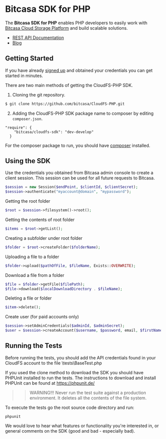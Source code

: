 # Bitcasa SDK for PHP
  
The **Bitcasa SDK for PHP** enables PHP developers to easily work with [Bitcasa Cloud Storage Platform](https://www.bitcasa.com/) and build scalable solutions.

* [REST API Documentation](https://www.bitcasa.com/cloudfs-api-docs/)
* [Blog](http://blog.bitcasa.com/) 

## Getting Started

If you have already [signed up](https://www.bitcasa.com/cloudfs/pricing) and obtained your credentials you can get started in minutes.

There are two main methods of getting the CloudFS-PHP SDK.

1. Cloning the git repository.

  ```bash
  $ git clone https://github.com/bitcasa/CloudFS-PHP.git
  ```
  
2. Adding the CloudFS-PHP SDK package name to composer by editing `composer.json`.

  ```
  "require": {
      "bitcasa/cloudfs-sdk": "dev-develop"
    }
  ```
For the composer package to run, you should have [composer](https://getcomposer.org/) installed.

## Using the SDK

Use the credentials you obtained from Bitcasa admin console to create a client session. This session can be used for all future requests to Bitcasa.

```php
$session = new Session($endPoint, $clientId, $clientSecret);
$session->authenticate("myaccount@domain", "mypassword");
```

Getting the root folder

```php
$root = $session->filesystem()->root();
```

Getting the contents of root folder

```php
$items = $root->getList();
```

Creating a subfolder under root folder

```php
$folder = $root->createFolder($folderName);
```
Uploading a file to a folder

```php
$folder->upload($pathOfFile, $fileName, Exists::OVERWRITE);
```

Download a file from a folder

```php
$file = $folder->getFile($filePath);
$file->download($localDownloadDirectory . $fileName);
```

Deleting a file or folder

```php
$item->delete();
```

Create user (for paid accounts only)

```php
$session->setAdminCredentials($adminId, $adminSecret);
$user = $session->createAccount($username, $password, email, $firstName, $lastName);
```

## Running the Tests

Before running the tests, you should add the API credentials found in your CloudFS account to the file \tests\BaseTest.php

If you used the clone method to download the SDK you should have PHPUnit installed to run the tests. The instructions to download and install PHPUnit can be found at https://phpunit.de/ 

>>WARNING!!! Never run the test suite against a production environment. It deletes all the contents of the file system.

To execute the tests go the root source code directory and run:
```
phpunit
```

We would love to hear what features or functionality you're interested in, or general comments on the SDK (good and bad - especially bad).

